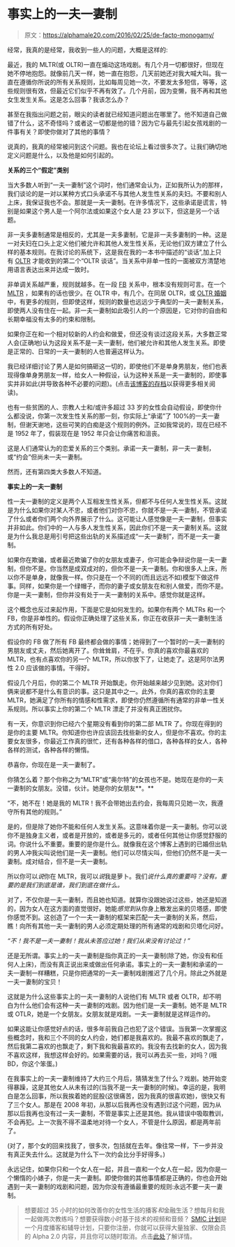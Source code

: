 # 事实上的一夫一妻制

> 原文：<https://alphamale20.com/2016/02/25/de-facto-monogamy/>

经常，我真的是经常，我收到一些人的问题，大概是这样的:

最近，我的 MLTR(或 OLTR)一直在煽动这场戏剧。有几个月一切都很好，但现在她不停地抱怨。就像前几天一样，她一直在抱怨，几天前她还对我大喊大叫。我一直在遵循你所说的所有关系规则，比如每周见她一次，不要发太多短信，等等，这些规则很有效，但最近它们似乎不再有效了。几个月前，因为变懒，我不再和其他女生发生关系。这是怎么回事？我该怎么办？

甚至在我指出问题之前，眼尖的读者就已经知道问题出在哪里了。他不知道自己做错了什么，这不奇怪吗？或者这一切都是他的错？因为它与最先引起女孩戏剧的一件事有关？即使你做对了其他的事情？

说真的，我真的经常被问到这个问题。我也在论坛上看过很多次了。让我们确切地定义问题是什么，以及他是如何引起的。

**关系的三个“假定”类别**

当大多数人听到“一夫一妻制”这个词时，他们通常会认为，正如我所认为的那样，我们谈论的是一对以某种方式口头承诺不与其他人发生性关系的夫妇。不要和别人上床，我保证我也不会。那就是一夫一妻制。在许多情况下，这些承诺是谎言，特别是如果这个男人是一个阿尔法或如果这个女人是 23 岁以下，但这是另一个话题。

非一夫多妻制通常是相反的，尤其是一夫多妻制，它是非一夫多妻制的一种。这是一对夫妇在口头上定义他们被允许和其他人发生性关系，无论他们双方建立了什么样的基本规则。在我讨论的系统下，这是我在我的一本书中描述的“谈话”,加上只有 [OLTR](https://blackdragonblog.com/glossary/#OLTR) 才能收到的第二个“OLTR 谈话”。当关系中非单一性的一面被双方清楚地用语言表达出来并达成一致时。

非单调关系越严重，规则就越多。在一段 [FB](https://blackdragonblog.com/glossary/#FB) 关系中，根本没有规则可言。在一个 [MLTR](https://blackdragonblog.com/glossary/#MLTR) ，如果有的话也很少。在 OLTR 中，有几个。在同居 OLTR，或 [OLTR 婚姻](https://blackdragonblog.com/glossary/#OLTR_marriage)中，有更多的规则，但即使这样，规则的数量也远远少于典型的一夫一妻制关系，即使两人没有住在一起。非一夫一妻制如此吸引人的一个原因是，它对你的自由和长期幸福没有太多的约束和限制。

如果你正在和一个相对较新的人约会和做爱，但还没有谈过这段关系，大多数正常人会(正确地)认为这段关系不是一夫一妻制，他们被允许和其他人发生关系。即使是正常的、日常的一夫一妻制的人也普遍这样认为。

我已经详细讨论了男人是如何搞砸这一切的，即使他们不是单身男朋友，他们也表现得像单身男朋友一样，给女人一种假设，认为这种关系是一夫一妻制的，即使事实并非如此(并导致各种不必要的问题)。(点击[该博客的存档](https://blackdragonblog.com/archive-posts/)以获得更多相关阅读)。

也有一些贫困的人、宗教人士和/或许多超过 33 岁的女性会自动假设，即使你什么都没说，你第一次发生性关系的那一刻，你实际上“承诺”了 100%的一夫一妻制，但谢天谢地，这些可笑的白痴是这个规则的例外。正如我常说的，现在已经不是 1952 年了，假装现在是 1952 年只会让你痛苦和沮丧。

这是人们通常认为的恋爱关系的三个类别。承诺一夫一妻制，非一夫一妻制，或“约会”但尚未一夫一妻制。

然而，还有第四类大多数人不知道。

**事实上的一夫一妻制**

性一夫一妻制的定义是两个人互相发生性关系，但都不与任何人发生性关系。这就是为什么如果你对某人不忠，或者他们对你不忠，你就不是一夫一妻制，不管承诺了什么或者你们两个向外界展示了什么。这可能让人感觉像是一夫一妻制，但事实并非如此。你们中的一人与多人发生性关系，因此你们不是一夫一妻制关系。这就是为什么我总是用引号把这些出轨的关系描述成“一夫一妻制”，而不是一夫一妻制。

如果你在欺骗，或者最近欺骗了你的女朋友或妻子，你可能会争辩说你是一夫一妻制，但你不是。你当然是成双成对的，但你不是一夫一妻制。你和很多人上床，所以你不是单身，就像我一样。你只是在一个不同的(而且远远不如)模型下做这件事。同样，如果你是一个绿帽子，而你的妻子或女朋友在和别人做爱，而你不是。你是一夫一妻制，但你并没有处于一夫一妻制的关系中。感觉你就是这样。

这个概念也反过来起作用，下面是它是如何发生的。如果你有两个 MLTRs 和一个 FB，你是非单性的。假设你正确处理了这些关系，你正在收获非一夫一妻制生活方式的所有好处。

假设你的 FB 做了所有 FB 最终都会做的事情；她得到了一个暂时的一夫一妻制的男朋友或丈夫，然后她离开了。你耸耸肩，不在乎。你真的喜欢你最喜欢的 MLTR，也有点喜欢你的另一个 MLTR，所以你放下了，让她走了。这是阿尔法男性 2.0 应该做的事情。干得好。

假设几个月后，你的第二个 MLTR 开始飘走。你开始越来越少见到她。这对你们俩来说都不是什么有意识的事。这只是其中之一。此外，你真的喜欢你的主要 MLTR，她满足了你所有的情感和性需求，即使你仍然遵循所有通常的非单一性关系规则。所以事实上你的第二个 MLTR 漂走了并没有真正困扰你。

有一天，你意识到你已经六个星期没有看到你的第二部 MLTR 了。你现在得到的是你的主要 MLTR。你知道你也许应该回去找些新的女人，但是你不喜欢。你的主要女友很多，你最近工作真的很忙，还有各种各样的借口，各种各样的女人，各种各样的测试，各种各样的懒惰。

恭喜你，你现在是一夫一妻制了。

你猜怎么着？那个你称之为“MLTR”或“奥尔特”的女孩也不是。她现在是你的一夫一妻制的女朋友。没错，伙计。她是你的女朋友**。**

“不，她不在！她是我的 MLTR！我不会带她出去约会，我每周只见她一次，我遵守所有其他的规则。”

是的，但是除了她你不能和任何人发生关系。这意味着你是一夫一妻制。你可以说你不是独身主义者，或者是开放的，或者是多元的，或者任何其他让你感觉舒服的词。你说什么不重要。重要的是你是什么。就像我在这个博客上遇到的已婚但出轨的男人冲我尖叫说他们是一夫一妻制。他们可以尽情尖叫，但他们仍然不是一夫一妻制。成对结合，但不是一夫一妻制。

所以你可以*说*你在 MLTR，我可以*说*我是萝卜。我们*说什么真的重要吗？没有。重要的是我们到底是谁，我们到底在做什么。*

对了，不仅你是一夫一妻制，而且她也知道。就算你没跟她说过这些，她还是知道的，因为女人在这方面的直觉很好。她能*感觉到*从你身上散发出来的贝塔感，即使你感觉不到。这创造了一个一夫一妻制的框架来匹配一夫一妻制的关系，然后，瞧！向所有其他一夫一妻制的男人必须定期处理的所有通常的戏剧和贝塔化问好。

*“不！我不是一夫一妻制！我从未答应过她！我们从来没有讨论过！”*

还是无所谓。事实上的一夫一妻制是指你真正的一夫一妻制(除了她，你没有和任何人上床)，而没有真正说出来或做出任何承诺。事实上的一夫一妻制和承诺的一夫一妻制一样糟糕，只是你把通常的一夫一妻制戏剧推迟了几个月。除此之外就是一夫一妻制的宝贝！

这就是为什么这些事实上的一夫一妻制的人说他们有 MLTR 或者 OLTR，却不明白为什么他们会有这种一夫一妻制的戏剧。因为他们是一夫一妻制。她不是 MLTR 或 OTLR，她是一个女朋友。女朋友就是戏剧。一夫一妻制就是这样运作的。

如果这能让你感觉好点的话，很多年前我自己也犯了这个错误。当我第一次掌握这些概念时，我和三个不同的女人约会，她们都是我喜欢的。我最不喜欢的飘走了，然后我第二喜欢的也飘走了，剩下我和我最喜欢的。我没有去找新的女人，因为我不喜欢这样，我想这样会好的。如果需要的话，我可以再去买一些，对吗？(哦 BD，你这个笨蛋。)

在我事实上的一夫一妻制维持了大约三个月后，猜猜发生了什么？戏剧。她开始变得暴躁，这是其他女人从未有过的(当我不是一夫一妻制的时候)。幸运的是，我明白是怎么回事，所以我挨着她的屁股(这很痛苦，因为我真的很喜欢她)，很快又有了三个女人。那是在 2008 年初，从那以后我再也没有遇到过这个问题，因为从那以后我再也没有过一夫一妻制，不管是事实上还是其他。我从错误中吸取教训，不会再犯。上一次我不得不温柔地对待一个女人，不管是什么原因，都是两年前了。

(对了，那个女的回来找我了，很多次，包括就在去年。像往常一样，下一步并没有真正失去什么。这就是为什么下一次约会比分手好得多。)

永远记住，如果你只和一个女人在一起，并且一直和一个女人在一起，因为你是一个懒惰的小婊子，你是一夫一妻制。即使你做的其他事情都是正确的，你也会开始遇到一夫一妻制的戏剧和问题，因为你没有遵循最重要的规则:永远不要一夫一妻制。

> 想要超过 35 小时的如何改善你的女性生活的播客*和*金融生活？想每月和我一起做两次教练吗？想要获得数小时基于技术的视频和音频？ [SMIC 计划](https://alphamale20.kartra.com/page/vIL17)是一个月度播客和辅导计划，只要你注册，你就可以获得大量独家、仅限会员的 Alpha 2.0 内容，并且你可以随时取消。点击[此处](https://alphamale20.kartra.com/page/vIL17)了解详情。
> 
> 